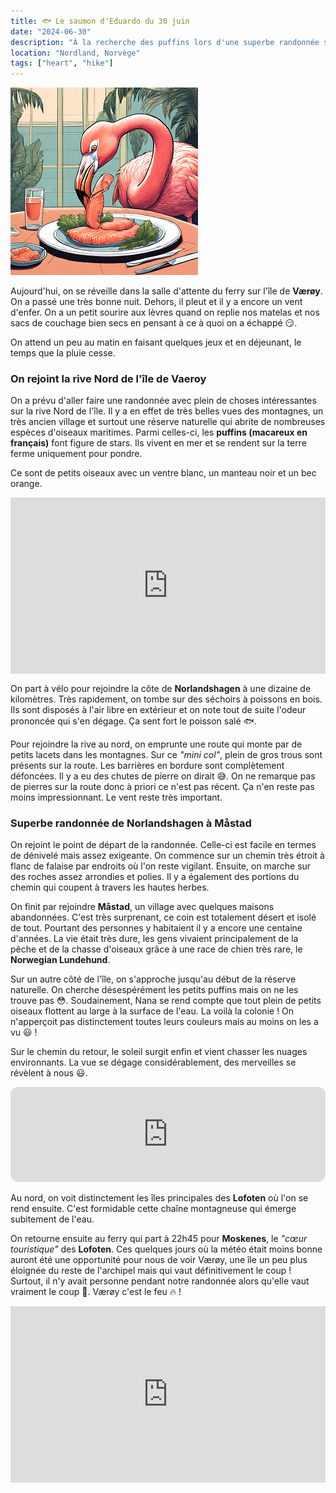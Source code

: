 ```yaml
---
title: 🐟 Le saumon d'Eduardo du 30 juin
date: "2024-06-30"
description: "À la recherche des puffins lors d'une superbe randonnée sur l'île de Værøy !"
location: "Nordland, Norvège"
tags: ["heart", "hike"]
---
```


![Saumon d'Eduardo](../saumon_eduardo.png)

Aujourd'hui, on se réveille dans la salle d'attente du ferry sur l'île de **Værøy**. On a passé une très bonne nuit. Dehors, il pleut et il y a encore un vent d'enfer. On a un petit sourire aux lèvres quand on replie nos matelas et nos sacs de couchage bien secs en pensant à ce à quoi on a échappé 😏.

On attend un peu au matin en faisant quelques jeux et en déjeunant, le temps que la pluie cesse.

### On rejoint la rive Nord de l'île de Vaeroy

On a prévu d'aller faire une randonnée avec plein de choses intéressantes sur la rive Nord de l'île. Il y a en effet de très belles vues des montagnes, un très ancien village et surtout une réserve naturelle qui abrite de nombreuses espèces d'oiseaux maritimes. Parmi celles-ci, les **puffins (macareux en français)** font figure de stars. Ils vivent en mer et se rendent sur la terre ferme uniquement pour pondre.

Ce sont de petits oiseaux avec un ventre blanc, un manteau noir et un bec orange.

<div style="width: 100%; height: 0; position: relative; padding-bottom: 56%;"><iframe src="https://giphy.com/embed/BpCYzidFkPgUzFV9cA" style="top: 0; left: 0; width: 100%; height: 100%; position: absolute; border: 0;" allowfullscreen scrolling="no" allow="encrypted-media;" class="giphy-embed"></iframe></div>

On part à vélo pour rejoindre la côte de **Norlandshagen** à une dizaine de kilomètres. Très rapidement, on tombe sur des séchoirs à poissons en bois. Ils sont disposés à l'air libre en extérieur et on note tout de suite l'odeur prononcée qui s'en dégage.
Ça sent fort le poisson salé 🐟.

Pour rejoindre la rive au nord, on emprunte une route qui monte par de petits lacets dans les montagnes. Sur ce _"mini col"_, plein de gros trous sont présents sur la route. Les barrières en bordure sont complètement défoncées. Il y a eu des chutes de pierre on dirait 😅. On ne remarque pas de pierres sur la route donc à priori ce n'est pas récent. Ça n'en reste pas moins impressionnant. Le vent reste très important.

### Superbe randonnée de Norlandshagen à Måstad

On rejoint le point de départ de la randonnée. Celle-ci est facile en termes de dénivelé mais assez exigeante. On commence sur un chemin très étroit à flanc de falaise par endroits où l'on reste vigilant. Ensuite, on marche sur des roches assez arrondies et polies. Il y a également des portions du chemin qui coupent à travers les hautes herbes.

On finit par rejoindre **Måstad**, un village avec quelques maisons abandonnées. C'est très surprenant, ce coin est totalement désert et isolé de tout. Pourtant des personnes y habitaient il y a encore une centaine d'années. La vie était très dure, les gens vivaient principalement de la pêche et de la chasse d'oiseaux grâce à une race de chien très rare, le **Norwegian Lundehund**.

Sur un autre côté de l'île, on s'approche jusqu'au début de la réserve naturelle. On cherche désespérément les petits puffins mais on ne les trouve pas 😳. Soudainement, Nana se rend compte que tout plein de petits oiseaux flottent au large à la surface de l'eau. La voilà la colonie ! On n'apperçoit pas distinctement toutes leurs couleurs mais au moins on les a vu 😃 !

Sur le chemin du retour, le soleil surgit enfin et vient chasser les nuages environnants. La vue se dégage considérablement, des merveilles se révèlent à nous 😃.

<iframe style="border-radius:12px" src="https://open.spotify.com/embed/track/0DcrhZ12WcCqruCs8ibXSf?utm_source=generator" width="100%" height="152" frameBorder="0" allow="autoplay; clipboard-write; encrypted-media; picture-in-picture" loading="lazy"></iframe>

Au nord, on voit distinctement les îles principales des **Lofoten** où l'on se rend ensuite. C'est formidable cette chaîne montagneuse qui émerge subitement de l'eau.

On retourne ensuite au ferry qui part à 22h45 pour **Moskenes**, le _"cœur touristique"_ des **Lofoten**. Ces quelques jours où la météo était moins bonne auront été une opportunité pour nous de voir Værøy, une île un peu plus éloignée du reste de l'archipel mais qui vaut définitivement le coup ! Surtout, il n'y avait personne pendant notre randonnée alors qu'elle vaut vraiment le coup 🤩. Værøy c'est le feu 🔥 !

<div style="width: 100%; height: 0; position: relative; padding-bottom: 56%;"><iframe src="https://giphy.com/embed/RrVzUOXldFe8M" style="top: 0; left: 0; width: 100%; height: 100%; position: absolute; border: 0;" allowfullscreen scrolling="no" allow="encrypted-media;" class="giphy-embed"></iframe></div>
